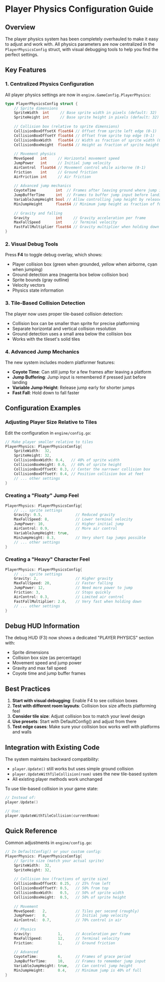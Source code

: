 # Player Physics Configuration Guide

## Overview

The player physics system has been completely overhauled to make it easy to adjust and work with. All physics parameters are now centralized in the `PlayerPhysicsConfig` struct, with visual debugging tools to help you find the perfect settings.

## Key Features

### 1. Centralized Physics Configuration

All player physics settings are now in `engine.GameConfig.PlayerPhysics`:

```go
type PlayerPhysicsConfig struct {
    // Sprite dimensions
    SpriteWidth  int     // Base sprite width in pixels (default: 32)
    SpriteHeight int     // Base sprite height in pixels (default: 32)
    
    // Collision box (relative to sprite dimensions)
    CollisionBoxOffsetX float64 // Offset from sprite left edge (0-1)
    CollisionBoxOffsetY float64 // Offset from sprite top edge (0-1)
    CollisionBoxWidth   float64 // Width as fraction of sprite width (0-1)
    CollisionBoxHeight  float64 // Height as fraction of sprite height (0-1)
    
    // Movement physics
    MoveSpeed   int     // Horizontal movement speed
    JumpPower   int     // Initial jump velocity
    AirControl  float64 // Movement control while airborne (0-1)
    Friction    int     // Ground friction
    AirFriction int     // Air friction
    
    // Advanced jump mechanics
    CoyoteTime         int  // Frames after leaving ground where jump is allowed
    JumpBufferTime     int  // Frames to buffer jump input before landing
    VariableJumpHeight bool // Allow controlling jump height by release timing
    MinJumpHeight      float64 // Minimum jump height as fraction of full jump
    
    // Gravity and falling
    Gravity            int     // Gravity acceleration per frame
    MaxFallSpeed       int     // Terminal velocity
    FastFallMultiplier float64 // Gravity multiplier when holding down
}
```

### 2. Visual Debug Tools

Press **F4** to toggle debug overlay, which shows:
- Player collision box (green when grounded, yellow when airborne, cyan when jumping)
- Ground detection area (magenta box below collision box)
- Sprite bounds (gray outline)
- Velocity vectors
- Physics state information

### 3. Tile-Based Collision Detection

The player now uses proper tile-based collision detection:
- Collision box can be smaller than sprite for precise platforming
- Separate horizontal and vertical collision resolution
- Ground detection uses a small area below the collision box
- Works with the tileset's solid tiles

### 4. Advanced Jump Mechanics

The new system includes modern platformer features:
- **Coyote Time**: Can still jump for a few frames after leaving a platform
- **Jump Buffering**: Jump input is remembered if pressed just before landing
- **Variable Jump Height**: Release jump early for shorter jumps
- **Fast Fall**: Hold down to fall faster

## Configuration Examples

### Adjusting Player Size Relative to Tiles

Edit the configuration in `engine/config.go`:

```go
// Make player smaller relative to tiles
PlayerPhysics: PlayerPhysicsConfig{
    SpriteWidth:  32,
    SpriteHeight: 32,
    CollisionBoxWidth: 0.4,   // 40% of sprite width
    CollisionBoxHeight: 0.6,  // 60% of sprite height
    CollisionBoxOffsetX: 0.3, // Center the narrower collision box
    CollisionBoxOffsetY: 0.4, // Position collision box at feet
    // ... other settings
}
```

### Creating a "Floaty" Jump Feel

```go
PlayerPhysics: PlayerPhysicsConfig{
    // ... sprite settings
    Gravity: 0.5,               // Reduced gravity
    MaxFallSpeed: 8,            // Lower terminal velocity
    JumpPower: 10,              // Higher initial jump
    AirControl: 0.9,            // More air control
    VariableJumpHeight: true,
    MinJumpHeight: 0.3,         // Very short tap jumps possible
    // ... other settings
}
```

### Creating a "Heavy" Character Feel

```go
PlayerPhysics: PlayerPhysicsConfig{
    // ... sprite settings
    Gravity: 2,                 // Higher gravity
    MaxFallSpeed: 20,           // Faster falling
    JumpPower: 12,              // Need more power to jump
    Friction: 3,                // Stops quickly
    AirControl: 0.3,            // Limited air control
    FastFallMultiplier: 2.0,    // Very fast when holding down
    // ... other settings
}
```

## Debug HUD Information

The debug HUD (F3) now shows a dedicated "PLAYER PHYSICS" section with:
- Sprite dimensions
- Collision box size (as percentage)
- Movement speed and jump power
- Gravity and max fall speed
- Coyote time and jump buffer frames

## Best Practices

1. **Start with visual debugging**: Enable F4 to see collision boxes
2. **Test with different room layouts**: Collision box size affects platforming feel
3. **Consider tile size**: Adjust collision box to match your level design
4. **Use presets**: Start with DefaultConfig() and adjust from there
5. **Test edge cases**: Make sure your collision box works well with platforms and walls

## Integration with Existing Code

The system maintains backward compatibility:
- `player.Update()` still works but uses simple ground collision
- `player.UpdateWithTileCollision(room)` uses the new tile-based system
- All existing player methods work unchanged

To use tile-based collision in your game state:
```go
// Instead of:
player.Update()

// Use:
player.UpdateWithTileCollision(currentRoom)
```

## Quick Reference

Common adjustments in `engine/config.go`:

```go
// In DefaultConfig() or your custom config:
PlayerPhysics: PlayerPhysicsConfig{
    // Sprite size (match your actual sprite)
    SpriteWidth:  32,
    SpriteHeight: 32,
    
    // Collision box (fractions of sprite size)
    CollisionBoxOffsetX: 0.25,  // 25% from left
    CollisionBoxOffsetY: 0.5,   // 50% from top
    CollisionBoxWidth:   0.5,   // 50% of sprite width
    CollisionBoxHeight:  0.5,   // 50% of sprite height
    
    // Movement
    MoveSpeed:   2,             // Tiles per second (roughly)
    JumpPower:   8,             // Initial jump velocity
    AirControl:  0.7,           // 70% control in air
    
    // Physics
    Gravity:            1,      // Acceleration per frame
    MaxFallSpeed:       12,     // Terminal velocity
    Friction:           1,      // Ground friction
    
    // Advanced
    CoyoteTime:         6,      // Frames of grace period
    JumpBufferTime:     10,     // Frames to remember jump input
    VariableJumpHeight: true,   // Can control jump height
    MinJumpHeight:      0.4,    // Minimum jump is 40% of full
}
```